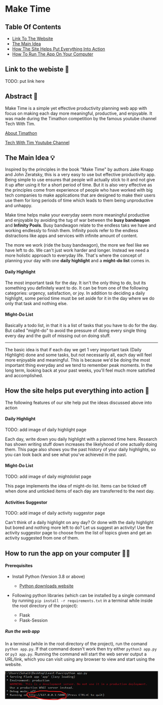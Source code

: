 # Make Time

## Table Of Contents 
- [Link To The Website](https://github.com/codingdudepy/Make-Time#link-to-the-webiste-)
- [The Main Idea](https://github.com/codingdudepy/Make-Time#the-main-idea-)
- [How The Site Helps Put Everything Into Action](https://github.com/codingdudepy/Make-Time#how-the-site-helps-put-everything-into-action-)
- [How To Run The App On Your Computer](https://github.com/codingdudepy/Make-Time#how-to-run-the-app-on-your-computer-)

## Link to the webiste 🔗

TODO: put link here

## Abstract 📄

Make Time is a simple yet effective productivity planning web app with focus on making each day more meaningful, productive, and enjoyable. It was made during the Timathon competition by the famous youtube channel Tech With Tim.

[About Timathon](https://twtcodejam.net/)

[Tech With Tim Youtube Channel](https://www.youtube.com/channel/UC4JX40jDee_tINbkjycV4Sg)

## The Main Idea 💡

Inspired by the principles in the book "Make Time" by authors Jake Knapp and John Zeratsky, this is a very easy to use but effective productivity app. Being simple to use ensures that people will actually stick to it and not give it up after using it for a short period of time. But it is also very effective as the principles come from experience of people who have worked with big tech companies to make applications that are designed to make their users use them for long periods of time which leads to them being unproductive and unhappy.

Make time helps make your everyday seem more meaningful productive and enjoyable by avoiding the tug of war between the **busy bandwagon** and **Infinity Pools**. Busy bandwagon relate to the endless taks we have and working endlessly to finish them. Infinity pools refer to the endless distractions like apps and services with infinite amount of content.

The more we work (ride the busy bandwagon), the more we feel like we have left to do. We can't just work harder and longer. Instead we need a more holistic approach to everyday life. That's where the concept of planning your day with one **daily highlight** and a **might-do list** comes in.

#### Daily Highlight

The most important task for the day. It isn't the only thing to do, but its something you definitely want to do. It can be from one of the following categories: urgency, satisfaction, or joy. In addition to deciding a daily highlight, some period time must be set aside for it in the day where we do only that task and nothing else.

#### Might-Do List

Basically a todo list, in that it is a list of tasks that you have to do for the day. But called "might-do" to avoid the pressure of doing every single thing every day and the guilt of missing out on doing stuff.

---

The basic idea is that if each day we get 1 very important task (Daily Highlight) done and some tasks, but not necessarily all, each day will feel more enjoyable and meaningful. This is because we'd be doing the most important thing everyday and we tend to remember peak moments. In the long term, looking back at your past weeks, you'll feel much more satisfied and accomplished.

## How the site helps put everything into action 🙌

The following features of our site help put the ideas discussed above into action

#### Daily Highlight

TODO: add image of daily highlight page

Each day, write down you daily highlight with a planned time here. Research has shown writing stuff down increases the likelyhood of one actually doing them. This page also shows you the past history of your daily highlights, so you can look back and see what you've achieved in the past.

#### Might-Do List

TODO: add image of daily mightdolist page

This page implements the idea of might-do list. Items can be ticked off when done and unticked items of each day are transferred to the next day.

#### Activities Suggestor

TODO: add image of daily activity suggestor page

Can't think of a daily highlight on any day? Or done with the daily highlight but bored and nothing more left to do? Let us suggest an activity! Use the activity suggestor page to choose from the list of topics given and get an activity suggested from one of them.

## How to run the app on your computer 🐱‍💻

#### Prerequisites

* Install Python (Version 3.8 or above)

  * [Python downloads website](https://www.python.org/downloads/)
* Following python libraries (which can be installed by a single command by running `pip install -r requirements.txt` in a terminal while inside the root directory of the  project):

  * Flask
  * Flask-Session

##### Run the web app

In a terminal (while in the root directory of the project), run the comand `python app.py`. If that command doesn't work then try either `python3 app.py` or `py3 app.py`. Running the command will start the web server output a URL/link, which you can visit using any browser to view and start using the website.

![](image/README/1650233040788.png)
